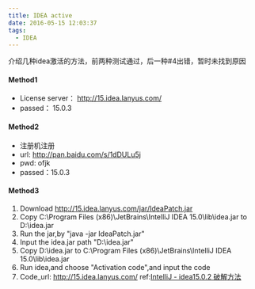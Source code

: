 ```yaml
---
title: IDEA active
date: 2016-05-15 12:03:37
tags: 
  - IDEA
---
```




介绍几种idea激活的方法，前两种测试通过，后一种#4出错，暂时未找到原因
<!--more-->
#### Method1
- License server： http://15.idea.lanyus.com/
- passed： 15.0.3

#### Method2
- 注册机注册
- url: http://pan.baidu.com/s/1dDULu5j
- pwd: ofjk
- passed：15.0.3

#### Method3
1. Download http://15.idea.lanyus.com/jar/IdeaPatch.jar
2. Copy C:\Program Files (x86)\JetBrains\IntelliJ IDEA 15.0\lib\idea.jar to D:\idea.jar
3. Run the jar,by "java -jar IdeaPatch.jar"
4. Input the idea.jar path "D:\idea.jar"
5. Copy D:\idea.jar to C:\Program Files (x86)\JetBrains\IntelliJ IDEA 15.0\lib\idea.jar
6. Run idea,and choose "Activation code",and input the code
7. Code_url: http://15.idea.lanyus.com/
  ref:[IntelliJ - idea15.0.2 破解方法](http://www.cnblogs.com/yevpt/p/4959851.html)
